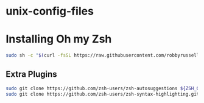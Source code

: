 # unix-config-files

# Installing Oh my Zsh
```Zsh
sudo sh -c "$(curl -fsSL https://raw.githubusercontent.com/robbyrussell/oh-my-zsh/master/tools/install.sh)
```
## Extra Plugins
```Zsh
sudo git clone https://github.com/zsh-users/zsh-autosuggestions ${ZSH_CUSTOM:-~/.oh-my-zsh/custom}/plugins/zsh-autosuggestions
sudo git clone https://github.com/zsh-users/zsh-syntax-highlighting.git ${ZSH_CUSTOM:-~/.oh-my-zsh/custom}/plugins/zsh-syntax-highlighting
```

